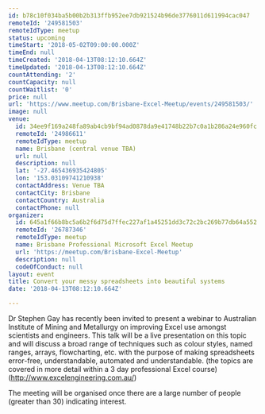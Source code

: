 ```yaml
---
id: b78c10f034ba5b00b2b313ffb952ee7db921524b96de3776011d611994cac047
remoteId: '249581503'
remoteIdType: meetup
status: upcoming
timeStart: '2018-05-02T09:00:00.000Z'
timeEnd: null
timeCreated: '2018-04-13T08:12:10.664Z'
timeUpdated: '2018-04-13T08:12:10.664Z'
countAttending: '2'
countCapacity: null
countWaitlist: '0'
price: null
url: 'https://www.meetup.com/Brisbane-Excel-Meetup/events/249581503/'
image: null
venue:
  id: 34ee9f169a248fa89ab4cb9bf94ad0878da9e41748b22b7c0a1b286a24e960fc
  remoteId: '24986611'
  remoteIdType: meetup
  name: Brisbane (central venue TBA)
  url: null
  description: null
  lat: '-27.465436935424805'
  lon: '153.03109741210938'
  contactAddress: Venue TBA
  contactCity: Brisbane
  contactCountry: Australia
  contactPhone: null
organizer:
  id: 645a1f66b8bc5a6b2f6d75d7ffec227af1a45251dd3c72c2bc269b77db64a552
  remoteId: '26787346'
  remoteIdType: meetup
  name: Brisbane Professional Microsoft Excel Meetup
  url: 'https://meetup.com/Brisbane-Excel-Meetup'
  description: null
  codeOfConduct: null
layout: event
title: Convert your messy spreadsheets into beautiful systems
date: '2018-04-13T08:12:10.664Z'

---
```

<p>Dr Stephen Gay has recently been invited to present a webinar to Australian Institute of Mining and Metallurgy on improving Excel use amongst scientists and engineers. This talk will be a live presentation on this topic and will discuss a broad range of techniques such as colour styles, named ranges, arrays, flowcharting, etc. with the purpose of making spreadsheets error-free, understandable, automated and understandable. (the topics are covered in more detail within a 3 day professional Excel course) (<a href="http://www.excelengineering.com.au/" class="linkified">http://www.excelengineering.com.au/</a>)</p> <p>The meeting will be organised once there are a large number of people (greater than 30) indicating interest.</p>
